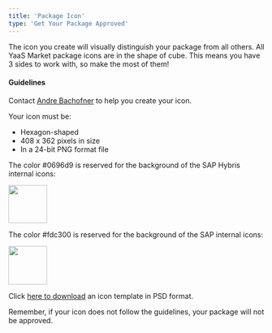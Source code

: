 ```yaml
---
title: 'Package Icon'
type: 'Get Your Package Approved'
---
```

The icon you create will visually distinguish your package from all others.
All YaaS Market package icons are in the shape of cube. This means you have 3 sides to work with, so make the most of them!

#### Guidelines
Contact <a href="mailto:andre.bachofner@sap.com">Andre Bachofner</a> to help you create your icon.

Your icon must be:
* Hexagon-shaped
* 408 x 362 pixels in size
* In a 24-bit PNG format file

The color #0696d9 is reserved for the background of the SAP Hybris internal icons:

<img style="width:20mm" src="/internal/tools/marketplace/img/SAP_Hybris_Icon_Internal.png">


The color #fdc300 is reserved for the background of the SAP internal icons:

<img style="width:20mm" src="/internal/tools/marketplace/img/SAP_Icon_Internal.png">

Click <a href="download/yaas_market_package_icon.zip">
here to download</a> an icon template in PSD format.  

Remember, if your icon does not follow the guidelines, your package will not be approved.
